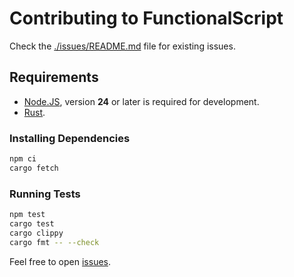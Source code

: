 # Contributing to FunctionalScript

Check the [./issues/README.md](./issues/README.md) file for existing issues.

## Requirements

- [Node.JS](https://nodejs.org/en/download), version **24** or later is required for development.
- [Rust](https://www.rust-lang.org/tools/install).

### Installing Dependencies

```bash
npm ci
cargo fetch
```

### Running Tests

```bash
npm test
cargo test
cargo clippy
cargo fmt -- --check
```

Feel free to open [issues](https://github.com/functionalscript/functionalscript/issues).
